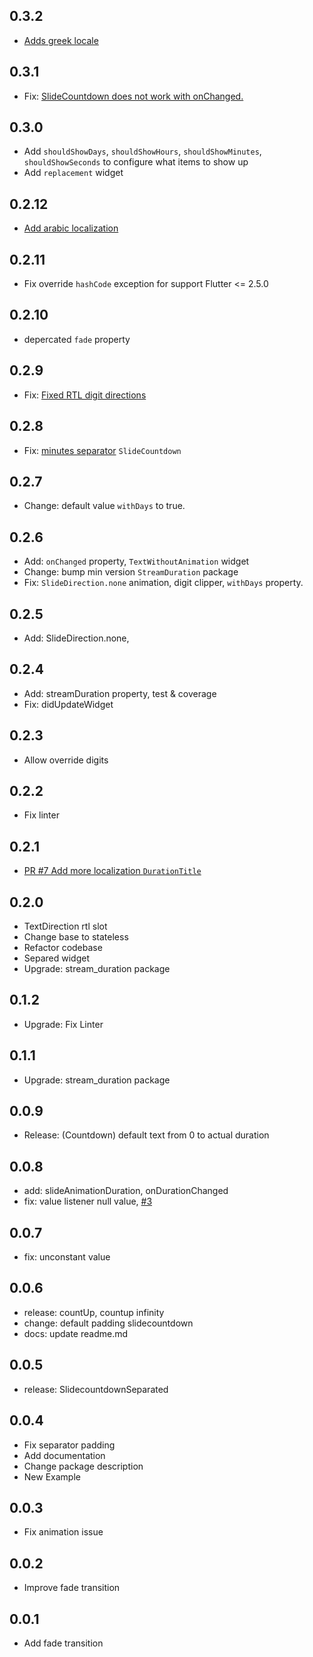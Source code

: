 ## 0.3.2
* [Adds greek locale](https://github.com/farhanfadila1717/slide_countdown/pull/24)

## 0.3.1
* Fix: [SlideCountdown does not work with onChanged.](https://github.com/farhanfadila1717/slide_countdown/issues/23)

## 0.3.0
* Add `shouldShowDays`, `shouldShowHours`, `shouldShowMinutes`, `shouldShowSeconds` to configure what items to show up 
* Add  `replacement` widget

## 0.2.12
* [Add arabic localization](https://github.com/farhanfadila1717/slide_countdown/pull/21)

## 0.2.11
* Fix override `hashCode` exception for support Flutter <= 2.5.0

## 0.2.10
* depercated `fade` property

## 0.2.9
* Fix: [Fixed RTL digit directions](https://github.com/farhanfadila1717/slide_countdown/pull/19)

## 0.2.8
* Fix: [minutes separator](https://github.com/farhanfadila1717/slide_countdown/pull/15) `SlideCountdown` 

## 0.2.7
* Change: default value `withDays` to true.

## 0.2.6
* Add: `onChanged` property, `TextWithoutAnimation` widget
* Change: bump min version `StreamDuration` package
* Fix: `SlideDirection.none` animation, digit clipper, `withDays` property.

## 0.2.5
* Add: SlideDirection.none,

## 0.2.4
* Add: streamDuration property, test & coverage
* Fix: didUpdateWidget

## 0.2.3
* Allow override digits

## 0.2.2
* Fix linter

## 0.2.1
* [PR #7 Add more localization `DurationTitle`](https://github.com/farhanfadila1717/slide_countdown/pull/7)

## 0.2.0
* TextDirection rtl slot
* Change base to stateless
* Refactor codebase
* Separed widget
* Upgrade: stream_duration package

## 0.1.2
* Upgrade: Fix Linter

## 0.1.1
* Upgrade: stream_duration package

## 0.0.9
* Release: (Countdown) default text from 0 to actual duration


## 0.0.8
* add: slideAnimationDuration, onDurationChanged
* fix: value listener null value, [#3](https://github.com/farhanfadila1717/slide_countdown/issues/3#issue-1077536704) 


## 0.0.7
* fix: unconstant value

## 0.0.6
* release: countUp, countup infinity
* change: default padding slidecountdown
* docs: update readme.md

## 0.0.5
* release: SlidecountdownSeparated

## 0.0.4
* Fix separator padding
* Add documentation
* Change package description
* New Example


## 0.0.3
* Fix animation issue

## 0.0.2
* Improve fade transition

## 0.0.1
* Add fade transition